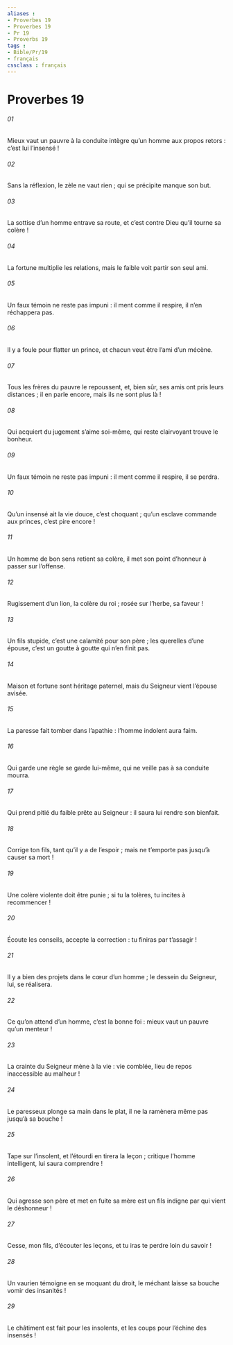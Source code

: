 ```yaml
---
aliases : 
- Proverbes 19
- Proverbes 19
- Pr 19
- Proverbs 19
tags : 
- Bible/Pr/19
- français
cssclass : français
---
```


# Proverbes 19

###### 01
Mieux vaut un pauvre à la conduite intègre
qu’un homme aux propos retors : c’est lui l’insensé !
###### 02
Sans la réflexion, le zèle ne vaut rien ;
qui se précipite manque son but.
###### 03
La sottise d’un homme entrave sa route,
et c’est contre Dieu qu’il tourne sa colère !
###### 04
La fortune multiplie les relations,
mais le faible voit partir son seul ami.
###### 05
Un faux témoin ne reste pas impuni :
il ment comme il respire, il n’en réchappera pas.
###### 06
Il y a foule pour flatter un prince,
et chacun veut être l’ami d’un mécène.
###### 07
Tous les frères du pauvre le repoussent,
et, bien sûr, ses amis ont pris leurs distances ;
il en parle encore, mais ils ne sont plus là !
###### 08
Qui acquiert du jugement s’aime soi-même,
qui reste clairvoyant trouve le bonheur.
###### 09
Un faux témoin ne reste pas impuni :
il ment comme il respire, il se perdra.
###### 10
Qu’un insensé ait la vie douce, c’est choquant ;
qu’un esclave commande aux princes, c’est pire encore !
###### 11
Un homme de bon sens retient sa colère,
il met son point d’honneur à passer sur l’offense.
###### 12
Rugissement d’un lion, la colère du roi ;
rosée sur l’herbe, sa faveur !
###### 13
Un fils stupide, c’est une calamité pour son père ;
les querelles d’une épouse,
c’est un goutte à goutte qui n’en finit pas.
###### 14
Maison et fortune sont héritage paternel,
mais du Seigneur vient l’épouse avisée.
###### 15
La paresse fait tomber dans l’apathie :
l’homme indolent aura faim.
###### 16
Qui garde une règle se garde lui-même,
qui ne veille pas à sa conduite mourra.
###### 17
Qui prend pitié du faible prête au Seigneur :
il saura lui rendre son bienfait.
###### 18
Corrige ton fils, tant qu’il y a de l’espoir ;
mais ne t’emporte pas jusqu’à causer sa mort !
###### 19
Une colère violente doit être punie ;
si tu la tolères, tu incites à recommencer !
###### 20
Écoute les conseils, accepte la correction :
tu finiras par t’assagir !
###### 21
Il y a bien des projets dans le cœur d’un homme ;
le dessein du Seigneur, lui, se réalisera.
###### 22
Ce qu’on attend d’un homme, c’est la bonne foi :
mieux vaut un pauvre qu’un menteur !
###### 23
La crainte du Seigneur mène à la vie :
vie comblée, lieu de repos inaccessible au malheur !
###### 24
Le paresseux plonge sa main dans le plat,
il ne la ramènera même pas jusqu’à sa bouche !
###### 25
Tape sur l’insolent, et l’étourdi en tirera la leçon ;
critique l’homme intelligent, lui saura comprendre !
###### 26
Qui agresse son père et met en fuite sa mère
est un fils indigne par qui vient le déshonneur !
###### 27
Cesse, mon fils, d’écouter les leçons,
et tu iras te perdre loin du savoir !
###### 28
Un vaurien témoigne en se moquant du droit,
le méchant laisse sa bouche vomir des insanités !
###### 29
Le châtiment est fait pour les insolents,
et les coups pour l’échine des insensés !
